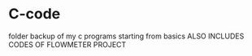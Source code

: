# C-code
folder backup of my c programs starting from basics
ALSO INCLUDES CODES OF FLOWMETER PROJECT
